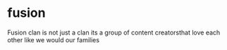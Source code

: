 # fusion
Fusion clan is not just a clan its a group of content creatorsthat love each other like we would our families
